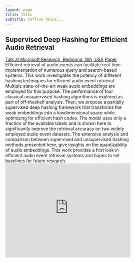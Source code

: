 ```yaml
---
layout: page
title: Talks
subtitle: Caffine helps...
---
```


<head>
<style>
* {
  box-sizing: border-box;
}

.column {
  float: left;
  width: 50%;
  padding: 5px;
}

/* Clearfix (clear floats) */
.row::after {
  content: "";
  clear: both;
  display: table;
}

div {
  text-align: justify;
  text-justify: inter-word;
}

</style>
</head>
<body>

<h2>Supervised Deep Hashing for Efficient Audio Retrieval</h2>
<a href="https://www.microsoft.com/en-us/research/video/supervised-deep-hashing-for-efficient-audio-retrieval">Talk at Microsoft Research, Redmond, WA, USA</a>
<a href="https://www.microsoft.com/en-us/research/uploads/prod/2020/06/ICASSP2020_Efficient_Audio_Retrieval.pdf">Paper</a>

<div class="row">
  <div class="column">
    <a>
    Efficient retrieval of audio events can facilitate real-time implementation of numerous query and search-based systems. This work investigates the potency of different hashing techniques for efficient
audio event retrieval. Multiple state-of-the-art weak audio embeddings are employed for this purpose. The performance of four classical unsupervised hashing algorithms is explored as part of off-theshelf analysis. Then, we propose a partially supervised deep hashing framework that transforms the weak embeddings into a lowdimensional space while optimizing for efficient hash codes. The
model uses only a fraction of the available labels and is shown here
to significantly improve the retrieval accuracy on two widely employed audio event datasets. The extensive analysis and comparison
between supervised and unsupervised hashing methods presented
here, give insights on the quantizability of audio embeddings. This
work provides a first look in efficient audio event retrieval systems
and hopes to set baselines for future research.
    </a>
  </div>
  <div class="column">
    <iframe width="400" height="300" src="https://www.youtube.com/embed/yg-Hbu9GbRs" frameborder="0" allow="accelerometer; autoplay; encrypted-media; gyroscope; picture-in-picture" allowfullscreen></iframe>
  </div>
</div>

</body>
